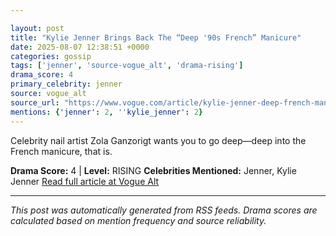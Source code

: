 ```yaml
---

layout: post
title: "Kylie Jenner Brings Back The “Deep '90s French” Manicure"
date: 2025-08-07 12:38:51 +0000
categories: gossip
tags: ['jenner', 'source-vogue_alt', 'drama-rising']
drama_score: 4
primary_celebrity: jenner
source: vogue_alt
source_url: "https://www.vogue.com/article/kylie-jenner-deep-french-manicure"
mentions: {'jenner': 2, ''kylie_jenner': 2}
---
```


Celebrity nail artist Zola Ganzorigt wants you to go deep—deep into the French manicure, that is.

**Drama Score:** 4 | **Level:** RISING **Celebrities Mentioned:** Jenner, Kylie Jenner [Read full article at Vogue Alt](https://www.vogue.com/article/kylie-jenner-deep-french-manicure)

---

*This post was automatically generated from RSS feeds. Drama scores are calculated based on mention frequency and source reliability.*